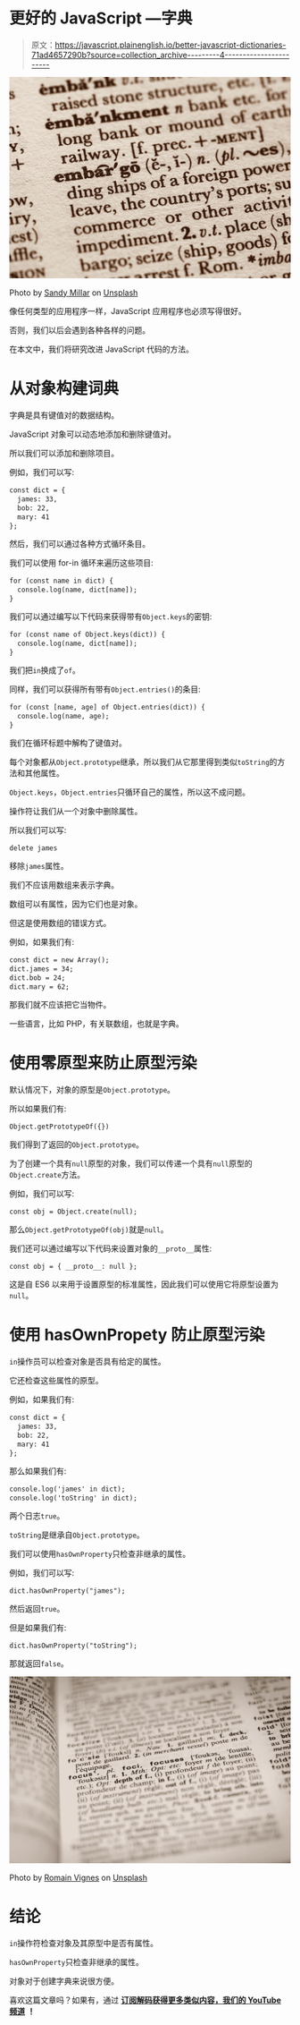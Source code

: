 # 更好的 JavaScript —字典

> 原文：<https://javascript.plainenglish.io/better-javascript-dictionaries-71ad4657290b?source=collection_archive---------4----------------------->

![](img/1f2da5e73a17d26d18f589a2356e89e4.png)

Photo by [Sandy Millar](https://unsplash.com/@sandym10?utm_source=medium&utm_medium=referral) on [Unsplash](https://unsplash.com?utm_source=medium&utm_medium=referral)

像任何类型的应用程序一样，JavaScript 应用程序也必须写得很好。

否则，我们以后会遇到各种各样的问题。

在本文中，我们将研究改进 JavaScript 代码的方法。

# 从对象构建词典

字典是具有键值对的数据结构。

JavaScript 对象可以动态地添加和删除键值对。

所以我们可以添加和删除项目。

例如，我们可以写:

```
const dict = {
  james: 33,
  bob: 22,
  mary: 41
};
```

然后，我们可以通过各种方式循环条目。

我们可以使用 for-in 循环来遍历这些项目:

```
for (const name in dict) {
  console.log(name, dict[name]);
}
```

我们可以通过编写以下代码来获得带有`Object.keys`的密钥:

```
for (const name of Object.keys(dict)) {
  console.log(name, dict[name]);
}
```

我们把`in`换成了`of`。

同样，我们可以获得所有带有`Object.entries()`的条目:

```
for (const [name, age] of Object.entries(dict)) {
  console.log(name, age);
}
```

我们在循环标题中解构了键值对。

每个对象都从`Object.prototype`继承，所以我们从它那里得到类似`toString`的方法和其他属性。

`Object.keys`，`Object.entries`只循环自己的属性，所以这不成问题。

操作符让我们从一个对象中删除属性。

所以我们可以写:

```
delete james
```

移除`james`属性。

我们不应该用数组来表示字典。

数组可以有属性，因为它们也是对象。

但这是使用数组的错误方式。

例如，如果我们有:

```
const dict = new Array();
dict.james = 34;
dict.bob = 24;
dict.mary = 62;
```

那我们就不应该把它当物件。

一些语言，比如 PHP，有关联数组，也就是字典。

# 使用零原型来防止原型污染

默认情况下，对象的原型是`Object.prototype`。

所以如果我们有:

```
Object.getPrototypeOf({})
```

我们得到了返回的`Object.prototype`。

为了创建一个具有`null`原型的对象，我们可以传递一个具有`null`原型的`Object.create`方法。

例如，我们可以写:

```
const obj = Object.create(null);
```

那么`Object.getPrototypeOf(obj)`就是`null`。

我们还可以通过编写以下代码来设置对象的`__proto__`属性:

```
const obj = { __proto__: null };
```

这是自 ES6 以来用于设置原型的标准属性，因此我们可以使用它将原型设置为`null`。

# 使用 hasOwnPropety 防止原型污染

`in`操作员可以检查对象是否具有给定的属性。

它还检查这些属性的原型。

例如，如果我们有:

```
const dict = {
  james: 33,
  bob: 22,
  mary: 41
};
```

那么如果我们有:

```
console.log('james' in dict);
console.log('toString' in dict);
```

两个日志`true`。

`toString`是继承自`Object.prototype`。

我们可以使用`hasOwnProperty`只检查非继承的属性。

例如，我们可以写:

```
dict.hasOwnProperty("james");
```

然后返回`true`。

但是如果我们有:

```
dict.hasOwnProperty("toString");
```

那就返回`false`。

![](img/1505f7afd9b9b785b3823599940f0821.png)

Photo by [Romain Vignes](https://unsplash.com/@rvignes?utm_source=medium&utm_medium=referral) on [Unsplash](https://unsplash.com?utm_source=medium&utm_medium=referral)

# 结论

`in`操作符检查对象及其原型中是否有属性。

`hasOwnProperty`只检查非继承的属性。

对象对于创建字典来说很方便。

喜欢这篇文章吗？如果有，通过 [**订阅解码获得更多类似内容，我们的 YouTube 频道**](https://www.youtube.com/channel/UCtipWUghju290NWcn8jhyAw) **！**